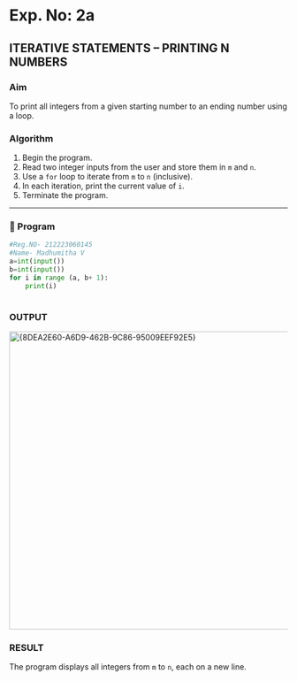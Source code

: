# Exp. No: 2a  
## ITERATIVE STATEMENTS – PRINTING N NUMBERS

###  Aim
To print all integers from a given starting number to an ending number using a loop.

###  Algorithm

1. Begin the program.
2. Read two integer inputs from the user and store them in `m` and `n`.
3. Use a `for` loop to iterate from `m` to `n` (inclusive).
4. In each iteration, print the current value of `i`.
5. Terminate the program.
---

### 🧾 Program

```python
#Reg.NO- 212223060145
#Name- Madhumitha V
a=int(input())
b=int(input())
for i in range (a, b+ 1):
    print(i)
    
```
### OUTPUT
<img width="737" height="539" alt="{8DEA2E60-A6D9-462B-9C86-95009EEF92E5}" src="https://github.com/user-attachments/assets/2a9a2827-1bb4-425d-9d5c-6a8785706c14" />

### RESULT
The program displays all integers from `m` to `n`, each on a new line.

